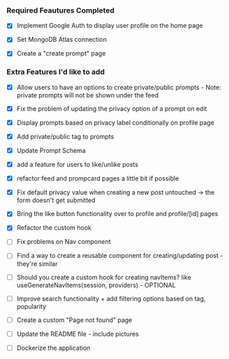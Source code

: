 ### Required Feautures Completed

- [x] Implement Google Auth to display user profile on the home page

- [x] Set MongoDB Atlas connection

- [x] Create a "create prompt" page

### Extra Features I'd like to add

- [x] Allow users to have an options to create private/public prompts - Note: private prompts will not be shown under the feed

- [x] Fix the problem of updating the privacy option of a prompt on edit

- [x] Display prompts based on privacy label conditionally on profile page

- [x] Add private/public tag to prompts

- [x] Update Prompt Schema

- [x] add a feature for users to like/unlike posts

- [x] refactor feed and prompcard pages a little bit if possible

- [x] Fix default privacy value when creating a new post untouched -> the form doesn't get submitted

- [x] Bring the like button functionality over to profile and profile/[id] pages

- [x] Refactor the custom hook

- [ ] Fix problems on Nav component

- [ ] Find a way to create a reusable component for creating/updating post - they're similar

- [ ] Should you create a custom hook for creating navItems? like useGenerateNavItems(session, providers) - OPTIONAL

- [ ] Improve search functionality + add filtering options based on tag, popularity

- [ ] Create a custom "Page not found" page

- [ ] Update the README file - include pictures

- [ ] Dockerize the application
